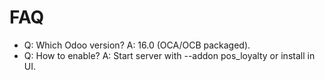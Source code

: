 # FAQ

- Q: Which Odoo version? A: 16.0 (OCA/OCB packaged).
- Q: How to enable? A: Start server with --addon pos_loyalty or install in UI.
